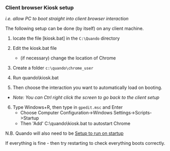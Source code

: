### Client browser Kiosk setup
_i.e. allow PC to boot straight into client browser interaction_

The following setup can be done (by itself) on any client machine.

1. locate the file [kiosk.bat] in the `C:\Quando` directory

2. Edit the kiosk.bat file
   - (if necessary) change the location of Chrome
3. Create a folder `c:\quando\chrome_user`
4. Run quando\kiosk.bat
5. Then choose the interaction you want to automatically load on booting.
  - _Note: You can Ctrl right click the screen to go back to the client setup_
6. Type Windows+R, then type in `gpedit.msc` and Enter
    * Choose Computer Configuration->Windows Settings->Scripts->Startup
    * Then 'Add' C:\quando\kiosk.bat to autostart Chrome

N.B. Quando will also need to be [Setup to run on startup](run_local.md)

If everything is fine - then try restarting to check everything boots correctly.

